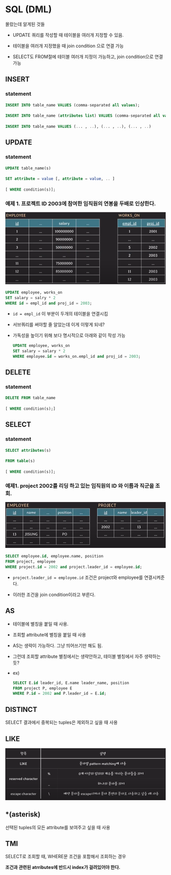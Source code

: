# SQL (DML)

몰랐는데 알게된 것들

- UPDATE 쿼리를 작성할 때 테이블을 여러개 지정할 수 있음.

- 테이블을 여러개 지정했을 때 join condition 으로 연결 가능

- SELECT도 FROM절에 테이블 여러개 지정이 가능하고, join condition으로 연결가능 


## INSERT

### statement

```SQL
INSERT INTO table_name VALUES (comma-separated all values);

INSERT INTO table_name (attributes list) VALUES (comma-separated all values)

INSERT INTO table_name VALUES (... , ..), (... , ..), (... , ..) 
```

## UPDATE

### statement

```SQL
UPDATE table_name(s)

SET attribute = value [, attribute = value, .. ]

[ WHERE condition(s)];
```

### 예제 1. 프로젝트 ID 2003에 참여한 임직원의 연봉을 두배로 인상한다.

![alt text](img/1-3/image-4.png)

```SQL
UPDATE employee, works_on
SET salary = salry * 2
WHERE id = empl_id and proj_id = 2003;
```

- `id = empl_id` 이 부분이 두개의 테이블을 연결시킴

- 서브쿼리를 써야할 줄 알았는데 이게 이렇게 되네?

- 가독성을 높이기 위해 보다 명시적으로 아래와 같이 작성 가능
    ```SQL
    UPDATE employee, works_on
    SET salary = salary * 2
    WHERE employee.id = works_on.empl_id and proj_id = 2003;
    ```

## DELETE

### statement

```SQL
DELETE FROM table_name

[ WHERE condition(s);]
```

## SELECT


### statement

```SQL
SELECT attributes(s)

FROM table(s)

[ WHERE condition(s)];
```

### 예제1. project 2002를 리딩 하고 있는 임직원의 ID 와 이름과 직군을 조회.

![alt text](img/1-3/image-5.png)

```SQL
SELECT employee.id, employee.name, position
FROM project, employee
WHERE project.id = 2002 and project.leader_id = employee.id;
```

- `project.leader_id = employee.id` 조건은 project와 employee를 연결시켜준다.

- 이러한 조건을 join condition이라고 부른다.

## AS

- 테이블에 별칭을 붙일 때 사용. 

- 조회할 attribute에 별칭을 붙일 때 사용

- AS는 생략이 가능하다. 그냥 띄어쓰기만 해도 됨. 

- 그런데 조회할 attribute 별칭에서는 생략안하고, 테이블 별칭에서 자주 생략하는듯?

- ex)
    ```SQL
    SELECT E.id leader_id, E.name leader_name, position
    FROM project P, employee E
    WHERE P.id = 2002 and P.leader_id = E.id;
    ```

## DISTINCT

SELECT 결과에서 중복되는 tuples은 제외하고 싶을 때 사용

## LIKE

![alt text](img/1-3/image-6.png)

## *(asterisk)

선택된 tuples의 모든 attribute를 보여주고 싶을 때 사용


## TMI

SELECT로 조회할 때, WHERE문 조건을 포함해서 조회하는 경우

**조건과 관련된 atrributes에 반드시 index가 걸려있어야 한다.**


